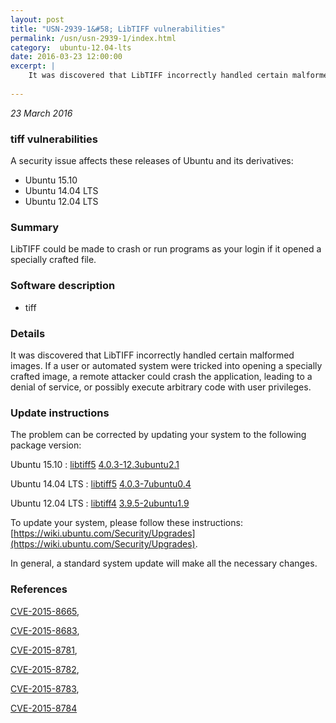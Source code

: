 ```yaml
---
layout: post
title: "USN-2939-1&#58; LibTIFF vulnerabilities"
permalink: /usn/usn-2939-1/index.html
category:  ubuntu-12.04-lts
date: 2016-03-23 12:00:00
excerpt: |
    It was discovered that LibTIFF incorrectly handled certain malformed images. If a user or automated system were tricked into opening a specially crafted image, a remote attacker could crash the application, leading to a denial of service, or possibly execute arbitrary code with user privileges. 
    
--- 
```

 
 

*23 March 2016*

### tiff vulnerabilities

A security issue affects these releases of Ubuntu and its derivatives:

* Ubuntu 15.10
* Ubuntu 14.04 LTS
* Ubuntu 12.04 LTS

### Summary

LibTIFF could be made to crash or run programs as your login if it opened a specially crafted file.

### Software description

* tiff 

### Details

It was discovered that LibTIFF incorrectly handled certain malformed images. If a user or automated system were tricked into opening a specially crafted image, a remote attacker could crash the application, leading to a denial of service, or possibly execute arbitrary code with user privileges. 

### Update instructions

The problem can be corrected by updating your system to the following package version:

Ubuntu 15.10
 : [libtiff5](https://launchpad.net/ubuntu/+source/tiff) <span> [4.0.3-12.3ubuntu2.1](https://launchpad.net/ubuntu/+source/tiff/4.0.3-12.3ubuntu2.1) </span> 

Ubuntu 14.04 LTS
 : [libtiff5](https://launchpad.net/ubuntu/+source/tiff) <span> [4.0.3-7ubuntu0.4](https://launchpad.net/ubuntu/+source/tiff/4.0.3-7ubuntu0.4) </span> 

Ubuntu 12.04 LTS
 : [libtiff4](https://launchpad.net/ubuntu/+source/tiff) <span> [3.9.5-2ubuntu1.9](https://launchpad.net/ubuntu/+source/tiff/3.9.5-2ubuntu1.9) </span> 

To update your system, please follow these instructions: [https://wiki.ubuntu.com/Security/Upgrades](https://wiki.ubuntu.com/Security/Upgrades).

In general, a standard system update will make all the necessary changes. 

### References

 
 [CVE-2015-8665](http://people.ubuntu.com/~ubuntu-security/cve/CVE-2015-8665), 

 [CVE-2015-8683](http://people.ubuntu.com/~ubuntu-security/cve/CVE-2015-8683), 

 [CVE-2015-8781](http://people.ubuntu.com/~ubuntu-security/cve/CVE-2015-8781), 

 [CVE-2015-8782](http://people.ubuntu.com/~ubuntu-security/cve/CVE-2015-8782), 

 [CVE-2015-8783](http://people.ubuntu.com/~ubuntu-security/cve/CVE-2015-8783), 

 [CVE-2015-8784](http://people.ubuntu.com/~ubuntu-security/cve/CVE-2015-8784)
 

